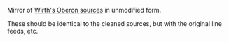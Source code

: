 Mirror of [Wirth's Oberon sources](https://people.inf.ethz.ch/wirth/) in unmodified form.

These should be identical to the cleaned sources, but with the original line
feeds, etc.
